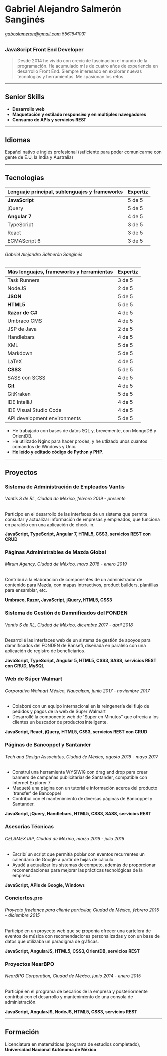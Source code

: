 # Gabriel Alejandro Salmerón Sanginés  
###### gaboslameron@gmail.com *5561641031*
### JavaScript Front End Developer  

> Desde 2014 he vivido con creciente fascinación el mundo de la programación. He acumulado más de cuatro años de experiencia en desarrollo Front End. Siempre interesado en explorar nuevas tecnologías y herramientas. Me apasionan los retos.

---

## Senior Skills

+ **Desarrollo web**
+ **Maquetación y estilado responsivo y en multiples navegadores**
+ **Consumo de APIs y servicios REST**

--- 

## Idiomas

Español nativo e inglés profesional (suficiente para poder comunicarme con gente de E.U, la India y Australia)

---

## Tecnologías

Lenguaje principal, sublenguajes y frameworks | Expertiz
--- | ---
**JavaScript** | 5 de 5
jQuery | 5 de 5
**Angular 7** | 4 de 5
TypeScript | 3 de 5
React | 3 de 5 
ECMAScript 6 | 3 de 5

###### Gabriel Alejandro Salmerón Sanginés

Más lenguajes, frameworks y herramientas | Expertiz
--- | ---
Task Runners | 3 de 5 
NodeJS | 2 de 5
**JSON** | 5 de 5
**HTML5** | 5 de 5
**Razor de C#** | 4 de 5 
Umbraco CMS | 4 de 5
JSP de Java | 2 de 5
Handlebars | 4 de 5 
XML | 5 de 5
Markdown | 5 de 5
LaTeX | 4 de 5
**CSS3** | 5 de 5
SASS con SCSS | 4 de 5
**Git** | 4 de 5
GitKraken | 5 de 5
IDE IntelliJ | 4 de 5
IDE Visual Studio Code | 4 de 5
API development environments | 5 de 5

+ He trabajado con bases de datos SQL y, brevemente, con MongoDB y OrientDB. 
+ He utilizado Nginx para hacer proxies, y he utlizado unos cuantos comandos de Windows y Unix. 
+ **He leído y editado código de Python y PHP**.  

---

## Proyectos
  
### Sistema de Administración de Empleados Vantis

###### Vantis S de RL, Ciudad de México, *febrero 2019 - presente*

Participo en el desarrollo de las interfaces de un sistema que permite consultar y actualizar información de empresas y empleados, que funciona en paralelo con una aplicación de check-in.  

**JavaScript, TypeScript, Angular 7, HTML5, CSS3, servicios REST con CRUD**

### Páginas Administrables de Mazda Global

###### Mirum Agency, Ciudad de México, *mayo 2018 - enero 2019*

Contribuí a la elaboración de componentes de un administrador de contenido para Mazda, con mapas interactivos, product builders, plantillas para ensamblar, etc.  

**Umbraco, Razor, JavaScript, jQuery, HTML5, CSS3**

### Sistema de Gestión de Damnificados del FONDEN

###### Vantis S de RL, Ciudad de México, *diciembte 2017 - abril 2018*

Desarrollé las interfaces web de un sistema de gestión de apoyos para damnificados del FONDEN de Bansefi, diseñada en paralelo con una aplicación de registro de beneficiarios.  

**JavaScript, TypeScript, Angular 5, HTML5, CSS3, SASS, servicios REST con CRUD, MySQL**

### Web de Súper Walmart

###### Corporativo Walmart México, Naucalpan, *junio 2017 - noviembre 2017*

+ Colaboré con un equipo internacional en la reingenería del flujo de pedidos y pagos de la web de Súper Walmart
+ Desarrollé la componente web de "Super en Minutos" que ofrecía a los clientes un buscador de productos inteligente.  

**JavaScript, React, jQuery, HTML5, CSS3, servicios REST con CRUD**

### Páginas de Bancoppel y Santander

###### Tech and Design Associates, Ciudad de México, *agosto 2016 - mayo 2017*

+ Construí una herramienta WYSIWIG con drag and drop para crear banners de campañas publicitarias de Santander, compatible con Internet Explorer 7
+ Maqueté una página con un tutorial e información acerca del producto 'transfer' de Bancoppel
+ Contribuí con el mantenimiento de diversas páginas de Bancoppel y Santander.  

**JavaScript, jQuery, Handlebars, HTML5, CSS3, SASS, servicios REST**

### Asesorías Técnicas

###### CELAMEX IAP, Ciudad de México, *marzo 2016 - julio 2016*

+ Escribí un script que permitía poblar con eventos recurrentes un calendario de Google a partir de hojas de cálculo.
+ Ayudé a actualizar los sistemas de computo, además de proporcionar recomendaciones para mejorar las prácticas tecnológicas de la empresa.  

**JavaScript, APIs de Google, Windows**

### Conciertos.pro

###### Proyecto freelance para cliente particular, Ciudad de México, *febrero 2015 - diciembre 2015*

Participé en un proyecto web que se proponía ofrecer una cartelera de eventos de música con recomendaciones
personalizadas y con un base de datos que utilizaba un paradigma de gráficas.  

**JavaScript, AngularJS, HTML5, CSS3, OrientDB, servicios REST** 

### Proyectos NearBPO

###### NearBPO Corporation, Ciudad de México, *junio 2014 - enero 2015*

Participé en el programa de becarios de la empresa y posteriormente contribuí con el desarrollo y mantenimiento de una consola de administración.

**JavaScript, AngularJS, NodeJS, HTML5, CSS3, servicios REST** 

---

## Formación

Licenciatura en matemáticas (programa de estudios completado), **Universidad Nacional Autónoma de México**.

